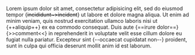 Lorem ipsum dolor sit amet, consectetur adipisicing elit, sed do eiusmod tempor {~~incididunt~>incident~~} ut labore et dolore magna aliqua. Ut enim ad minim veniam, quis nostrud exercitation ullamco laboris nisi ut {++aliquip++} ex ea commodo consequat. Duis aute {==irure dolor==}{>>comment<<} in reprehenderit in voluptate velit esse cillum dolore eu fugiat nulla pariatur. Excepteur sint {--occaecat cupidatat non--} proident, sunt in culpa qui officia deserunt mollit anim id est laborum.
